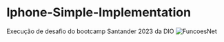 # Iphone-Simple-Implementation
Execução de desafio do bootcamp Santander 2023 da DIO
![FuncoesNet](https://github.com/JeanVBA/Iphone-Simple-Implementation/assets/89466657/9f0cda07-3b01-4f20-a871-d228e59561fe)
